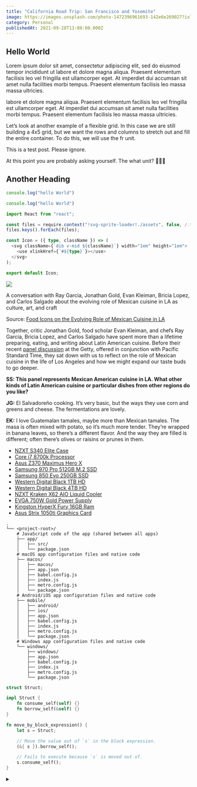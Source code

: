 ```yaml
---
title: "California Road Trip: San Francisco and Yosemite"
image: https://images.unsplash.com/photo-1472396961693-142e6e269027?ixlib=rb-4.0.3&q=80&fm=jpg&crop=entropy&cs=tinysrgb
category: Personal
publishedAt: 2021-09-28T13:08:00.000Z
---
```



## Hello World


Lorem ipsum dolor sit amet, consectetur adipiscing elit, sed do eiusmod tempor incididunt ut labore et dolore magna aliqua. Praesent elementum facilisis leo vel fringilla est ullamcorper eget. At imperdiet dui accumsan sit amet nulla facilities morbi tempus. Praesent elementum facilisis leo  massa massa ultricies.


labore et dolore magna aliqua. Praesent elementum facilisis leo vel fringilla est ullamcorper eget. At imperdiet dui accumsan sit amet nulla facilities morbi tempus. Praesent elementum facilisis leo  massa massa ultricies.


Let’s look at another example of a flexible grid. In this case we are still building a 4x5 grid, but we want the rows and columns to stretch out and fill the entire container. To do this, we will use the fr unit.


This is a test post. Please ignore.


At this point you are probably asking yourself. The what unit? 🤷🏽‍♂️


## Another Heading


```typescript
console.log("hello World")
```


```typescript
console.log("hello World")
```


```typescript
import React from "react";

const files = require.context("!svg-sprite-loader!./assets", false, /.*\.svg$/);
files.keys().forEach(files);

const Icon = ({ type, className }) => (
  <svg className={`dib v-mid ${className}`} width="1em" height="1em">
    <use xlinkHref={`#${type}`}></use>
  </svg>
);

export default Icon;
```


![](https://images.unsplash.com/photo-1523731407965-2430cd12f5e4?ixlib=rb-1.2.1&q=85&fm=jpg&crop=entropy&cs=srgb)


A conversation with Ray Garcia, Jonathan Gold, Evan Kleiman, Bricia Lopez, and Carlos Salgado about the evolving role of Mexican cuisine in LA as culture, art, and craft


Source: [Food Icons on the Evolving Role of Mexican Cuisine in LA](http://blogs.getty.edu/iris/5-food-icons-on-the-evolving-role-of-mexican-cuisine-in-la/)


Together, critic Jonathan Gold, food scholar Evan Kleiman, and chefs Ray Garcia, Bricia Lopez, and Carlos Salgado have spent more than a lifetime preparing, eating, and writing about Latin American cuisine. Before their recent [panel discussion](http://www.getty.edu/visit/cal/events/ev_2035.html) at the Getty, offered in conjunction with Pacific Standard Time, they sat down with us to reflect on the role of Mexican cuisine in the life of Los Angeles and how we might expand our taste buds to go deeper.


**SS: This panel represents Mexican American cuisine in LA. What other kinds of Latin American cuisine or particular dishes from other regions do you like?**


**JG:** El Salvadoreño cooking. It’s very basic, but the ways they use corn and greens and cheese. The fermentations are lovely.


**EK:** I love Guatemalan tamales, maybe more than Mexican tamales. The masa is often mixed with potato, so it’s much more tender. They’re wrapped in banana leaves, so there’s a different flavor. And the way they are filled is different; often there’s olives or raisins or prunes in them.

- [NZXT S340 Elite Case](https://www.amazon.com/NZXT-H700-Mid-Tower-Management-Water-Cooling/dp/B07C3SKSFK/ref=sr_1_2?crid=1QPQ0URJT4WO1&keywords=nzxt+s340&qid=1580624824&s=electronics&sprefix=nzxt+s%2Caps%2C200&sr=1-2)
- [Core i7 8700k Processor](https://www.bhphotovideo.com/c/product/1356634-REG/intel_bx80684i78700k_core_i7_8700k_3_7_ghz.html?sts=pi&pim=Y)
- [Asus Z370 Maximus Hero X](https://www.amazon.com/Maximus-Hero-LGA1151-Motherboard-802-11ac/dp/B075RJ944T/ref=sr_1_2?keywords=maximus+x+hero&qid=1580624076&sr=8-2)
- [Samsung 970 Pro 512GB M.2 SSD](https://www.bhphotovideo.com/c/product/1398243-REG/samsung_mz_v7p512bw_512gb_970_pro_nvme.html?sts=pi&pim=Y)
- [Samsung 850 Evo 250GB SSD](https://www.amazon.com/Samsung-250GB-Internal-MZ-76E250B-AM/dp/B07864WMK8/ref=sr_1_1?crid=1VDXSZ4XPCJG7&keywords=samsung+850+evo+250gb&qid=1580624359&sprefix=samsung+850%2Caps%2C222&sr=8-1)
- [Western Digital Black 1TB HD](https://www.bhphotovideo.com/c/product/1041394-REG/wd_wdbsla0010hnc_nrsn_1tb_internal_drive_for.html)
- [Western Digital Black 4TB HD](https://www.bhphotovideo.com/c/replacement_for/1267276-REG/wd_wd4004fzwx_4tb_black_7200_rpm.html)
- [NZXT Kraken X62 AIO Liquid Cooler](https://www.amazon.com/NZXT-Kraken-280mm-All-One/dp/B06XX8Q1CL/ref=sr_1_1?crid=2QI91S9X7G2O3&keywords=nzxt+kraken+x62&qid=1580624773&sprefix=NZXT+%2Caps%2C458&sr=8-1)
- [EVGA 750W Gold Power Supply](https://www.amazon.com/EVGA-Supernova-Modular-Warranty-220-G3-0750-X1/dp/B00IKDETOW/ref=sr_1_1?crid=2Q1677H3KY1H1&keywords=evga%2B750w&qid=1580624941&s=electronics&sprefix=EVGA%2B750%2Celectronics%2C161&sr=1-1&th=1)
- [Kingston HyperX Fury 16GB Ram](https://www.amazon.com/Kingston-HyperX-FURY-2x8GB-1866MHz/dp/B00J8E8Y5C/ref=sr_1_3?crid=3GB80VMKPVK6A&keywords=kingston+hyperx+fury+16gb&qid=1580625022&s=electronics&sprefix=Kingston+%2Celectronics%2C240&sr=1-3)
- [Asus Strix 1050ti Graphics Card](https://www.amazon.com/ASUS-Geforce-Graphics-STRIX-GTX1050TI-4G-GAMING-Graphic/dp/B01N753HWS/ref=sr_1_2?crid=1DWWTL3VRPXMN&keywords=gtx+1050+ti+strix&qid=1580625124&s=electronics&sprefix=strix+gtx+105%2Celectronics%2C164&sr=1-2)

```text
.
└── <project-root>/
    # JavaScript code of the app (shared between all apps)
    ├── app/
    │   ├── src/
    │   └── package.json
    # macOS app configuration files and native code
    ├── macos/
    │   ├── macos/
    │   ├── app.json
    │   ├── babel.config.js
    │   ├── index.js
    │   ├── metro.config.js
    │   └── package.json
    # Android/iOS app configuration files and native code
    ├── mobile/
    │   ├── android/
    │   ├── ios/
    │   ├── app.json
    │   ├── babel.config.js
    │   ├── index.js
    │   ├── metro.config.js
    │   └── package.json
    # Windows app configuration files and native code
    └── windows/
        ├── windows/
        ├── app.json
        ├── babel.config.js
        ├── index.js
        ├── metro.config.js
        └── package.json

```


```rust
struct Struct;

impl Struct {
    fn consume_self(self) {}
    fn borrow_self(&self) {}
}

fn move_by_block_expression() {
    let s = Struct;

    // Move the value out of `s` in the block expression.
    (&{ s }).borrow_self();

    // Fails to execute because `s` is moved out of.
    s.consume_self();
}
```


<details>
  <summary><TestComponent></summary>


```json
{
  "className": "text-xl"
}
```



  </details>


